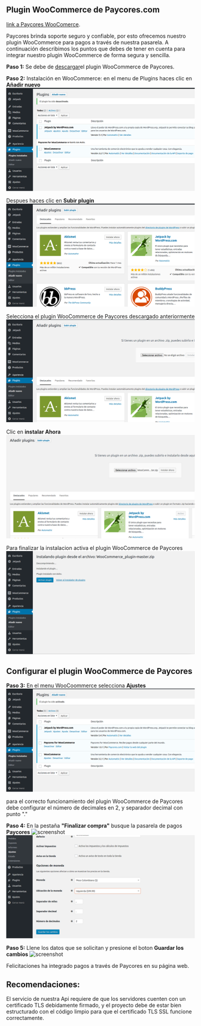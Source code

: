## Plugin WooCommerce de Paycores.com ##
[link a Paycores WooComerce](https://paycores.com/WooCommerce_plugin).

Paycores brinda soporte seguro y confiable, por esto ofrecemos nuestro plugin WooCommerce 
para pagos a través de nuestra pasarela. A continuación describimos los puntos que debes de tener en 
cuenta para integrar nuestro plugin WooCommerce de forma segura y sencilla.

**Paso 1:**
Se debe de [descargar](https://Paycores/WooCommerce_plugin/archive/master.zip)el plugin WooCommerce de Paycores.


**Paso 2:**
Instalación en WooCommerce: en el menu de Plugins haces clic en **Añadir nuevo**
![alt text](https://raw.githubusercontent.com/paycores/steps/master/WoCommerce/step_1.png)

Despues haces clic en **Subir plugin**
![alt text](https://raw.githubusercontent.com/paycores/steps/master/WoCommerce/step_2.png)

Selecciona el plugin WooCommerce de Paycores descargado anteriormente
![alt text](https://raw.githubusercontent.com/paycores/steps/master/WoCommerce/step_3.png)

Clic en **instalar Ahora**
![alt text](https://raw.githubusercontent.com/paycores/steps/master/WoCommerce/step_4.png)

Para finalizar la instalacion activa el plugin WooCommerce de Paycores
![alt text](https://raw.githubusercontent.com/paycores/steps/master/WoCommerce/step_5.png)


## Configurar el plugin WooCommerce de Paycores ##

**Paso 3:**
En el menu WooCoommerce selecciona **Ajustes**
![alt text](https://raw.githubusercontent.com/paycores/steps/master/WoCommerce/step_6.png)

para el correcto funcionamiento del plugin WooCommerce de Paycores debe configurar el número de decimales en 2,
y separador decimal con punto "."


**Paso 4:**
En la pestaña **"Finalizar compra"** busque la pasarela de pagos **Paycores**
<img src="https://raw.github.com/neokree/MaterialTabs/master/screen.jpg" alt="screenshot" width="300px" height="auto" />
![alt text](https://raw.githubusercontent.com/paycores/steps/master/WoCommerce/step_7.png)

**Paso 5:**
Llene los datos que se solicitan y presione el boton **Guardar los cambios**
<img src="https://raw.github.com/neokree/MaterialTabs/master/screen.jpg" alt="screenshot" width="300px" height="auto" />

Felicitaciones ha integrado pagos a través de Paycores en su página web.

 ## Recomendaciones: ##
El servicio de nuestra Api requiere de que los servidores cuenten con un certificado TLS debidamente firmado, y el proyecto debe de estar bien estructurado con el código limpio para que el certificado TLS SSL funcione correctamente. 

